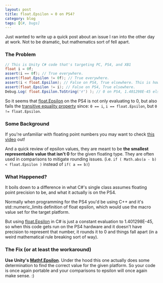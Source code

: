 ```yaml
---
layout: post
title: float.Epsilon ≈ 0 on PS4?
category: blog
tags: [C#, bugs]
---
```


Just wanted to write up a quick post about an issue I ran into the other day at work. Not to be dramatic, but mathematics sort of fell apart.

### The Problem
```csharp
// This is Unity C# code that's targeting PC, PS4, and XB1
float i = 0f;
assert(i == 0f); // True everywhere.
assert(float.Epsilon != 0f); // True everywhere.
assert(i < float.Epsilon); // False on PS4, True elsewhere. This is how I found the problem.
assert(float.Epsilon != i); // False on PS4, True elsewhere.
Debug.Log( float.Epsilon.ToString('r') ); // 0 on PS4, 1.401298E-45 elsewhere.
```
So it seems that [float.Epsilon](https://msdn.microsoft.com/en-us/library/system.single.epsilon(v=vs.110).aspx) on the PS4 is not only evaluating to 0, but also fails the [transitive equality property](https://en.wikipedia.org/wiki/Equivalence_relation#Definition) since:
`0 == i`, `i == float.Epsilon`, but `0 != float.Epsilon`.

<!-- this was the break -->

### Some Background
If you're unfamiliar with floating point numbers you may want to check [this video](https://www.youtube.com/watch?v=PZRI1IfStY0) out!

And a quick review of epsilon values, they are meant to be **the smallest representable value that isn't 0** for the given floating type. They are often used in comparisons to mitigate rounding issues. (i.e. `if ( Math.abs(a - b) < float.Epsilon )` instead of `if( a == b)`)

### What Happened?
It boils down to a difference in what C#'s single class assumes floating point precision to be, and what it actually is on the PS4.

Normally when programming for the PS4 you'd be using C++ and it's std::numeric_limits definition of float epsilon, which would use the macro value set for the target platform.

But using [float.Epsilon](https://msdn.microsoft.com/en-us/library/system.single.epsilon(v=vs.110).aspx) in C# is just a constant evaluation to 1.401298E-45, so when this code gets run on the PS4 hardware and it doesn't have precision to represent that number, it rounds it to 0 and things fall apart (in a weird mathematical rule breaking sort of way).

### The Fix (or at least the workaround)
**Use Unity's [Mathf.Epsilon](https://docs.unity3d.com/ScriptReference/Mathf.Epsilon.html)**. Under the hood this one actually does some determination to find the correct value for the given platform. So your code is once again portable and your comparisons to epsilon will once again make sense. :)